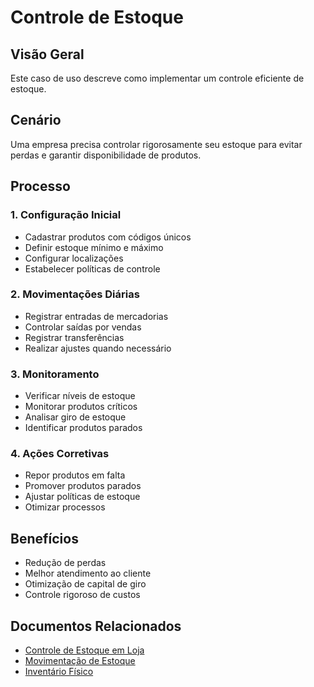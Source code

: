 # Controle de Estoque

## Visão Geral

Este caso de uso descreve como implementar um controle eficiente de estoque.

## Cenário

Uma empresa precisa controlar rigorosamente seu estoque para evitar perdas e garantir disponibilidade de produtos.

## Processo

### 1. Configuração Inicial
- Cadastrar produtos com códigos únicos
- Definir estoque mínimo e máximo
- Configurar localizações
- Estabelecer políticas de controle

### 2. Movimentações Diárias
- Registrar entradas de mercadorias
- Controlar saídas por vendas
- Registrar transferências
- Realizar ajustes quando necessário

### 3. Monitoramento
- Verificar níveis de estoque
- Monitorar produtos críticos
- Analisar giro de estoque
- Identificar produtos parados

### 4. Ações Corretivas
- Repor produtos em falta
- Promover produtos parados
- Ajustar políticas de estoque
- Otimizar processos

## Benefícios

- Redução de perdas
- Melhor atendimento ao cliente
- Otimização de capital de giro
- Controle rigoroso de custos

## Documentos Relacionados

- [Controle de Estoque em Loja](controle-estoque-loja.md)
- [Movimentação de Estoque](../../modulos/estoque/movimentacao-estoque.md)
- [Inventário Físico](../../modulos/estoque/inventario-fisico.md)
